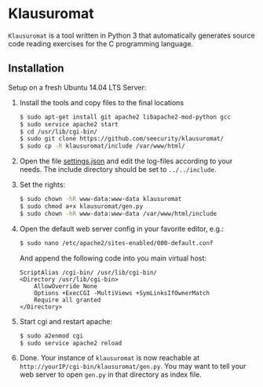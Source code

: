 # Klausuromat

`Klausuromat` is a tool written in Python 3 that automatically generates source code reading exercises for the C programming language.

## Installation

Setup on a fresh Ubuntu 14.04 LTS Server:

1. Install the tools and copy files to the final locations
   ```sh
   $ sudo apt-get install git apache2 libapache2-mod-python gcc
   $ sudo service apache2 start
   $ cd /usr/lib/cgi-bin/
   $ sudo git clone https://github.com/seecurity/klausuromat/
   $ sudo cp -R klausuromat/include /var/www/html/
   ```

2. Open the file [settings.json](/settings.json) and edit the log-files according to your needs. The include directory should be set to
   ``../../include``.

3. Set the rights:
   ```sh
   $ sudo chown -hR www-data:www-data klausuromat
   $ sudo chmod a+x klausuromat/gen.py
   $ sudo chown -hR www-data:www-data /var/www/html/include
   ```

4. Open the default web server config in your favorite editor, e.g.:
   ```sh
   $ sudo nano /etc/apache2/sites-enabled/000-default.conf
   ```

   And append the following code into you main virtual host:
   ```
   ScriptAlias /cgi-bin/ /usr/lib/cgi-bin/
   <Directory /usr/lib/cgi-bin>
       AllowOverride None
       Options +ExecCGI -MultiViews +SymLinksIfOwnerMatch
       Require all granted
   </Directory>
   ```

5. Start cgi and restart apache:
   ```sh
   $ sudo a2enmod cgi
   $ sudo service apache2 reload
   ```

6. Done. Your instance of `klausuromat` is now reachable at ``http://yourIP/cgi-bin/klausuromat/gen.py``.
   You may want to tell your web server to open ``gen.py`` in that directory as index file.
